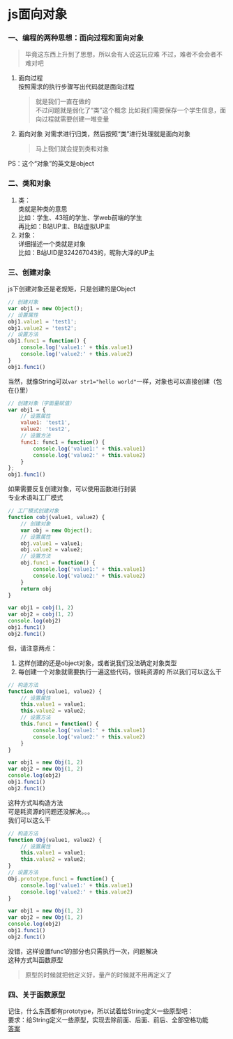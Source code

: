 # js面向对象
### 一、编程的两种思想：面向过程和面向对象
> 毕竟这东西上升到了思想，所以会有人说这玩应难
> 不过，难者不会会者不难对吧
1. 面向过程  
    按照需求的执行步骤写出代码就是面向过程
    > 就是我们一直在做的  
    > 不过问题就是弱化了“类”这个概念
    > 比如我们需要保存一个学生信息，面向过程就需要创建一堆变量
2. 面向对象
    对需求进行归类，然后按照“类”进行处理就是面向对象
    > 马上我们就会提到类和对象  

PS：这个“对象”的英文是object
### 二、类和对象
1. 类：  
    类就是种类的意思  
    比如：学生、43班的学生、学web前端的学生  
    再比如：B站UP主、B站虚拟UP主
2. 对象：  
    详细描述一个类就是对象  
    比如：B站UID是324267043的，昵称大泽的UP主
### 三、创建对象
js下创建对象还是老规矩，只是创建的是Object
```js
// 创建对象
var obj1 = new Object();
// 设置属性
obj1.value1 = 'test1';
obj1.value2 = 'test2';
// 设置方法
obj1.func1 = function() {
    console.log('value1:' + this.value1)
    console.log('value2:' + this.value2)
}
obj1.func1()
```
当然，就像String可以`var str1="hello world"`一样，对象也可以直接创建（包在{}里）
```js
// 创建对象（字面量赋值）
var obj1 = {
    // 设置属性
    value1: 'test1',
    value2: 'test2',
    // 设置方法
    func1: func1 = function() {
        console.log('value1:' + this.value1)
        console.log('value2:' + this.value2)
    }
};
obj1.func1()
```
如果需要反复创建对象，可以使用函数进行封装  
专业术语叫工厂模式
```js
// 工厂模式创建对象
function cobj(value1, value2) {
    // 创建对象
    var obj = new Object();
    // 设置属性
    obj.value1 = value1;
    obj.value2 = value2;
    // 设置方法
    obj.func1 = function() {
        console.log('value1:' + this.value1)
        console.log('value2:' + this.value2)
    }
    return obj
}

var obj1 = cobj(1, 2)
var obj2 = cobj(1, 2)
console.log(obj2)
obj1.func1()
obj2.func1()
```
但，请注意两点：
1. 这样创建的还是object对象，或者说我们没法确定对象类型
2. 每创建一个对象就需要执行一遍这些代码，很耗资源的
所以我们可以这么干
```js
// 构造方法
function Obj(value1, value2) {
    // 设置属性
    this.value1 = value1;
    this.value2 = value2;
    // 设置方法
    this.func1 = function() {
        console.log('value1:' + this.value1)
        console.log('value2:' + this.value2)
    }
}

var obj1 = new Obj(1, 2)
var obj2 = new Obj(1, 2)
console.log(obj2)
obj1.func1()
obj2.func1()
```
这种方式叫构造方法  
可是耗资源的问题还没解决。。。  
我们可以这么干
```js
// 构造方法
function Obj(value1, value2) {
    // 设置属性
    this.value1 = value1;
    this.value2 = value2;
}
// 设置方法
Obj.prototype.func1 = function() {
    console.log('value1:' + this.value1)
    console.log('value2:' + this.value2)
}

var obj1 = new Obj(1, 2)
var obj2 = new Obj(1, 2)
console.log(obj2)
obj1.func1()
obj2.func1()
```
没错，这样设置func1的部分也只需执行一次，问题解决  
这种方式叫函数原型
> 原型的时候就把他定义好，量产的时候就不用再定义了
### 四、关于函数原型
记住，什么东西都有prototype，所以试着给String定义一些原型吧：  
要求：给String定义一些原型，实现去除前面、后面、前后、全部空格功能  
[答案](./练习/使用原型去空格.js)